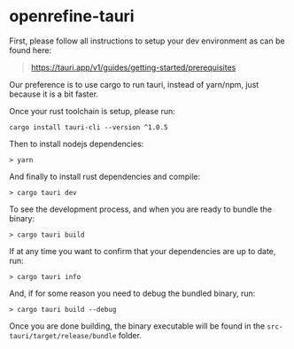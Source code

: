 # openrefine-tauri

First, please follow all instructions to setup your dev environment as can be found here:

> https://tauri.app/v1/guides/getting-started/prerequisites

Our preference is to use cargo to run tauri, instead of yarn/npm, just because it is a bit faster.

Once your rust toolchain is setup, please run:
```
cargo install tauri-cli --version ^1.0.5
```

Then to install nodejs dependencies:
```
> yarn
```

And finally to install rust dependencies and compile:
```
> cargo tauri dev
```

To see the development process, and when you are ready to bundle the binary:

```
> cargo tauri build
```

If at any time you want to confirm that your dependencies are up to date, run:

```
> cargo tauri info
```

And, if for some reason you need to debug the bundled binary, run:
```
> cargo tauri build --debug
```

Once you are done building, the binary executable will be found in the `src-tauri/target/release/bundle` folder.

